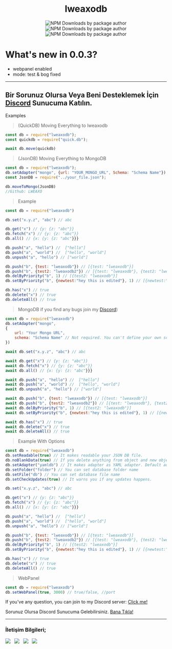 <div align="center">

# lweaxodb
![NPM Downloads by package author](https://img.shields.io/npm-stat/dw/LWEAXO?plastic&logo=npm&label=%C4%B0ndirme)
![NPM Downloads by package author](https://img.shields.io/npm-stat/dm/LWEAXO?plastic&logo=npm&label=%C4%B0ndirme)
![NPM Downloads by package author](https://img.shields.io/npm-stat/dy/LWEAXO?plastic&logo=npm&label=%C4%B0ndirme)
</div>

# What's new in 0.0.3?
- webpanel enabled
- mode: test & bog fixed


---

## Bir Sorunuz Olursa Veya Beni Desteklemek İçin [Discord](https://discord.gg/X7F9swzFR6) Sunucuma Katılın.

Examples

> (QuickDB) Moving Everything to lweaxodb

```js
const db = require("lweaxodb");
const quickdb = require("quick.db");

await db.move(quickdb)
```

> (JsonDB) Moving Everything to MongoDB

```js
const db = require("lweaxodb");
db.setAdapter("mongo", {url: "YOUR_MONGO_URL", Schema: "Schema Name"})
const JsonDB = require("../your_file.json");

db.moveToMongo(JsonDB)
//Github: LWEAXO
```

> Example

```js
const db = require("lweaxodb")

db.set("x.y.z", "abc") // abc

db.get("x") // {y: {z: "abc"}}
db.fetch("x") // {y: {z: "abc"}}
db.all() // {x: {y: {z: "abc"}}}

db.push("a", "hello") //  ["hello"]
db.push("a", "world") //  ["hello", "world"]
db.unpush("a", "hello") // ["world"]

db.push("b", {test: "lweaxodb"}) // [{test: "lweaxodb"}]
db.push("b", {test2: "lweaxodb2"}) // [{test: "lweaxodb"}, {test2: "lweaxodb2"}]
db.delByPriority("b", 1) // [{test2: "lweaxodb"}]
db.setByPriority("b", {newtest:"hey this is edited"}, 1) // [{newtest:"hey this is edited"}]

db.has("x") // true
db.delete("x") // true
db.deleteAll() // true
```

> MongoDB if you find any bugs join my [Discord](https://discord.gg/X7F9swzFR6))

```js
const db = require("lweaxodb")
db.setAdapter("mongo", 
{
    url: "Your Mongo URL", 
    schema: "Schema Name" // Not required. You can't define your own schema. Just name.
})

await db.set("x.y.z", "abc") // abc

await db.get("x") // {y: {z: "abc"}}
await db.fetch("x") // {y: {z: "abc"}}
await db.all() // {x: {y: {z: "abc"}}}

await db.push("a", "hello") //  ["hello"]
await db.push("a", "world") //  ["hello", "world"]
await db.unpush("a", "hello") // ["world"]

await db.push("b", {test: "lweaxodb"}) // [{test: "lweaxodb"}]
await db.push("b", {test2: "lweaxodb2"}) // [{test: "lweaxodb"}, {test2: "lweaxodb2"}]
await db.delByPriority("b", 1) // [{test2: "lweaxodb"}]
await db.setByPriority("b", {newtest:"hey this is edited"}, 1) // [{newtest:"hey this is edited"}]

await db.has("x") // true
await db.delete("x") // true
await db.deleteAll() // true
```

> Example With Options

```js
const db = require("lweaxodb")
db.setReadable(true) // It makes readable your JSON DB file.
db.noBlankData(true) // If you delete anything from object and new object size is less than 1, automaticly removes that object.
db.setAdapter("yamldb") // It makes adapter as YAML adapter. Default adapter is JsonDB
db.setFolder("folder") // You can set database folder name
db.setFile("db") // You can set database file name
db.setCheckUpdates(true) // It warns you if any updates happens.

db.set("x.y.z", "abc") // abc

db.get("x") // {y: {z: "abc"}}
db.fetch("x") // {y: {z: "abc"}}
db.all() // {x: {y: {z: "abc"}}}

db.push("a", "hello") //  ["hello"]
db.push("a", "world") //  ["hello", "world"]
db.unpush("a", "hello") // ["world"]

db.push("b", {test: "lweaxodb"}) // [{test: "lweaxodb"}]
db.push("b", {test2: "lweaxodb2"}) // [{test: "lweaxodb"}, {test2: "lweaxodb2"}]
db.delByPriority("b", 1) // [{test2: "lweaxodb"}]
db.setByPriority("b", {newtest:"hey this is edited"}, 1) // [{newtest:"hey this is edited"}]

db.has("x") // true
db.delete("x") // true
db.deleteAll() // true
```

> WebPanel

```js
const db = require("lweaxodb")
db.setWebPanel(true, 3000) // true/false, //port
```

If you've any question, you can join to my Discord server: [Click me!](https://discord.gg/X7F9swzFR6)

Sorunuz Olursa Discord Sunucuma Gelebilirsiniz. [Bana Tıkla!](https://discord.gg/X7F9swzFR6)

---

### İletişim Bilgileri;

<a href="https://instagram.com/lweaxo"><img src="https://img.shields.io/badge/Instagram-E4405F?style=flat&logo=instagram&logoColor=white"/></a> &nbsp;
<a href="https://discord.com/users/1015356240492245054"><img src="https://img.shields.io/badge/Discord-5865F2?style=flat&logo=discord&logoColor=white"/></a> &nbsp;
<a href="https://open.spotify.com/user/312jpshp3zb376xfqiikblv3vm6a"><img src="https://img.shields.io/badge/Spotify-1DB954?style=flat&logo=spotify&logoColor=white"/></a> &nbsp;
<a href="https://steamcommunity.com/profiles/76561199446923287/"><img src="https://img.shields.io/badge/Steam-000000?style=flat&logo=steam&logoColor=white"/></a> &nbsp;

</div>